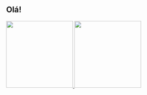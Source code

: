 ## Olá!
<div>
  <a href="https://github.com/araujoyasmin">
  <img height="180em" src="https://github-readme-stats.vercel.app/api?username=araujoyasmin&show_icons=true&theme=dracula&include_all_commits=true&count_private=true"/>
  <img height="180em" src="https://github-readme-stats.vercel.app/api/top-langs/?username=araujoyasmin&layout=compact&langs_count=7&theme=dracula"/>
</div>



